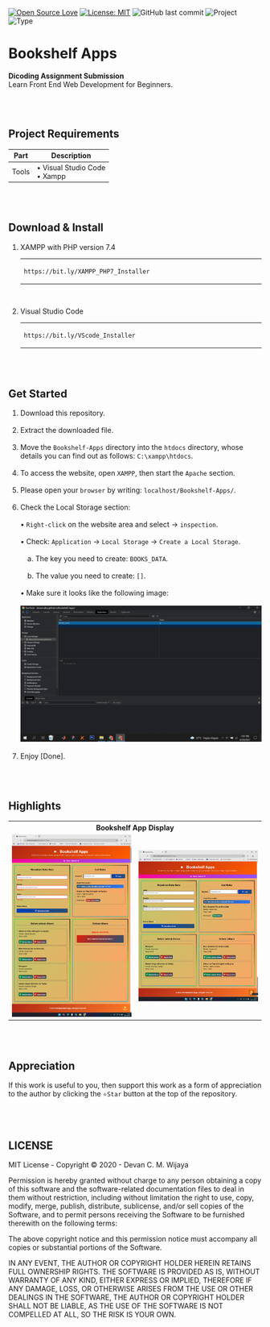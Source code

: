 [![Open Source Love](https://badges.frapsoft.com/os/v1/open-source.svg?style=flat)](https://github.com/ellerbrock/open-source-badges/)
[![License: MIT](https://img.shields.io/badge/License-MIT-blue.svg?logo=github&color=%23F7DF1E)](https://opensource.org/licenses/MIT)
![GitHub last commit](https://img.shields.io/github/last-commit/cakraawijaya/Bookshelf-Apps?logo=Codeforces&logoColor=white&color=%23F7DF1E)
![Project](https://img.shields.io/badge/Project-Website-light.svg?style=flat&logo=googlechrome&logoColor=white&color=%23F7DF1E)
![Type](https://img.shields.io/badge/Type-Course-light.svg?style=flat&logo=gitbook&logoColor=white&color=%23F7DF1E)

# Bookshelf Apps
<strong>Dicoding Assignment Submission</strong><br>
Learn Front End Web Development for Beginners.

<br><br>

## Project Requirements
| Part | Description |
| --- | --- |
| Tools | • Visual Studio Code<br>• Xampp |

<br><br>

## Download & Install
1. XAMPP with PHP version 7.4

   <table><tr><td width="810">
   
   ```
   https://bit.ly/XAMPP_PHP7_Installer
   ```

   </td></tr></table><br>
   
2. Visual Studio Code

   <table><tr><td width="810">
   
   ```
   https://bit.ly/VScode_Installer
   ```

   </td></tr></table>

<br><br>

## Get Started
1. Download this repository.<br><br>
2. Extract the downloaded file.<br><br>
3. Move the ``` Bookshelf-Apps ``` directory into the ``` htdocs ``` directory, whose details you can find out as follows: ``` C:\xampp\htdocs ```.<br><br>
4. To access the website, open ``` XAMPP ```, then start the ``` Apache ``` section.<br><br>
5. Please open your ``` browser ``` by writing: ``` localhost/Bookshelf-Apps/ ```.<br><br>
6. Check the Local Storage section:<br><br>
   • ``` Right-click ``` on the website area and select -> ``` inspection ```.<br><br>
   • Check: ``` Application ``` -> ``` Local Storage ``` -> ``` Create a Local Storage ```.<br><br>
   &emsp;a. The key you need to create: ``` BOOKS_DATA ```.<br><br>
   &emsp;b. The value you need to create: ``` [] ```.<br><br>
   • Make sure it looks like the following image:<br><br><img width="810" src="assets/documentation/Local Storage.jpg" alt="local-storage"><br><br>
7. Enjoy [Done].
   
<br><br>

## Highlights
<table>
<tr>
<th colspan="2">Bookshelf App Display</th>
</tr>
<tr>
<td width="420"><img src="assets/documentation/Bookshelf Apps-1.jpg" alt="bookshelf-apps-1"></td>
<td width="420"><img src="assets/documentation/Bookshelf Apps-2.jpg" alt="bookshelf-apps-2"></td>
</tr>
</table>

<br><br>

## Appreciation
If this work is useful to you, then support this work as a form of appreciation to the author by clicking the ``` ⭐Star ``` button at the top of the repository.

<br><br>

## LICENSE
MIT License - Copyright © 2020 - Devan C. M. Wijaya

Permission is hereby granted without charge to any person obtaining a copy of this software and the software-related documentation files to deal in them without restriction, including without limitation the right to use, copy, modify, merge, publish, distribute, sublicense, and/or sell copies of the Software, and to permit persons receiving the Software to be furnished therewith on the following terms:

The above copyright notice and this permission notice must accompany all copies or substantial portions of the Software.

IN ANY EVENT, THE AUTHOR OR COPYRIGHT HOLDER HEREIN RETAINS FULL OWNERSHIP RIGHTS. THE SOFTWARE IS PROVIDED AS IS, WITHOUT WARRANTY OF ANY KIND, EITHER EXPRESS OR IMPLIED, THEREFORE IF ANY DAMAGE, LOSS, OR OTHERWISE ARISES FROM THE USE OR OTHER DEALINGS IN THE SOFTWARE, THE AUTHOR OR COPYRIGHT HOLDER SHALL NOT BE LIABLE, AS THE USE OF THE SOFTWARE IS NOT COMPELLED AT ALL, SO THE RISK IS YOUR OWN.
